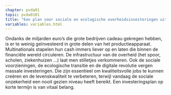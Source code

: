 ```yaml
---
chapter: pvda01
topic: pvda0101
title: "Een plan voor sociale en ecologische overheidsinvesteringen uitwerken"
variables: variables.html
---
```

Ondanks de miljarden euro’s die grote bedrijven cadeau gekregen hebben, is er te weinig geïnvesteerd in grote delen van het productieapparaat. Multinationals stapelen hun cash immers liever op en laten die binnen de financiële wereld circuleren. De infrastructuur van de overheid (het spoor, scholen, ziekenhuizen …) laat men stilletjes verkommeren. Ook de sociale voorzieningen, de ecologische transitie en de digitale revolutie vergen massale investeringen. Die zijn essentieel om kwaliteitsvolle jobs te kunnen creëren en de levenskwaliteit te verbeteren, terwijl vandaag de sociale onzekerheid een nooit gezien niveau heeft bereikt. Een investeringsplan op korte termijn is van vitaal belang.

